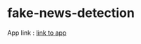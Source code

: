 # fake-news-detection

App link : [link to app](https://fake-news-detectiongit-au5wshabucmpappffrzrsrv.streamlit.app/)